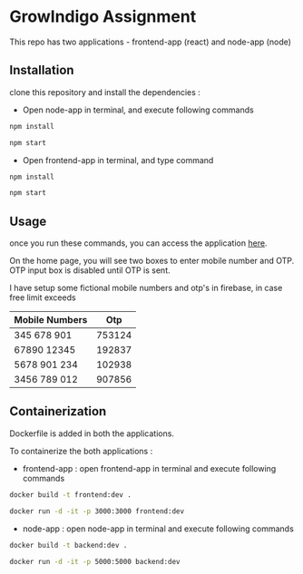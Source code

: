 # GrowIndigo Assignment

This repo has two applications - frontend-app (react) and node-app (node)

## Installation

clone this repository and install the dependencies : 
 - Open node-app in terminal, and execute following commands

```bash
npm install
```
```bash
npm start
```
  - Open frontend-app in terminal, and type command

```bash
npm install
```
```bash
npm start
```

## Usage
  once you run these commands, you can access the application [here](http://localhost:3000/).

On the home page, you will see two boxes to enter mobile number and OTP.
OTP input box is disabled until OTP is sent.

I have setup some fictional mobile numbers and otp's in firebase, in case free limit exceeds

| Mobile Numbers|    Otp    |
| ------------- |:---------:|
|  345 678 901  | 753124	|
|  67890 12345  | 192837	|
|  5678 901 234 | 102938	|
|  3456 789 012 | 907856    |

## Containerization

Dockerfile is added in both the applications.

To containerize the both applications :
  - frontend-app : open frontend-app in terminal and execute following commands 
 
```bash
docker build -t frontend:dev .
```
```bash
docker run -d -it -p 3000:3000 frontend:dev
```

  - node-app : open node-app in terminal and execute following commands 
 
```bash
docker build -t backend:dev .
```
```bash
docker run -d -it -p 5000:5000 backend:dev
```